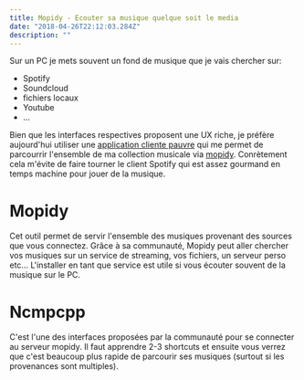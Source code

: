 ```yaml
---
title: Mopidy - Ecouter sa musique quelque soit le media
date: "2018-04-26T22:12:03.284Z"
description: ""
---
```


Sur un PC je mets souvent un fond de musique que je vais chercher sur:

* Spotify
* Soundcloud
* fichiers locaux
* Youtube
* ...

Bien que les interfaces respectives proposent une UX riche, je préfère aujourd'hui utiliser une [application cliente pauvre](https://rybczak.net/ncmpcpp/) qui me permet de parcourrir l'ensemble de ma collection musicale via [mopidy](https://www.mopidy.com/). Conrètement cela m'évite de faire tourner le client Spotify qui est assez gourmand en temps machine pour jouer de la musique.

# Mopidy

Cet outil permet de servir l'ensemble des musiques provenant des sources que vous connectez. Grâce à sa communauté, Mopidy peut aller chercher vos musiques sur un service de streaming, vos fichiers, un serveur perso etc... L'installer en tant que service est utile si vous écouter souvent de la musique sur le PC.

# Ncmpcpp

C'est l'une des interfaces proposées par la communauté pour se connecter au serveur mopidy. Il faut apprendre 2-3 shortcuts et ensuite vous verrez que c'est beaucoup plus rapide de parcourir ses musiques (surtout si les provenances sont multiples).
